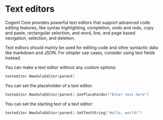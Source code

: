 # Text editors

Cogent Core provides powerful text editors that support advanced code editing features, like syntax highlighting, completion, undo and redo, copy and paste, rectangular selection, and word, line, and page based navigation, selection, and deletion.

Text editors should mainly be used for editing code and other syntactic data like markdown and JSON. For simpler use cases, consider using text fields instead.

You can make a text editor without any custom options:

```Go
texteditor.NewSoloEditor(parent)
```

You can set the placeholder of a text editor:

```Go
texteditor.NewSoloEditor(parent).SetPlaceholder("Enter text here")
```

You can set the starting text of a text editor:

```Go
texteditor.NewSoloEditor(parent).SetTextString("Hello, world!")
```
